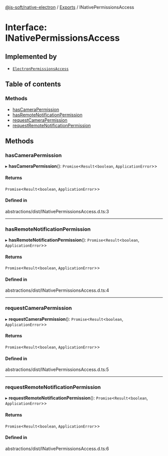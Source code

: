 [@js-soft/native-electron](../README.md) / [Exports](../modules.md) / INativePermissionsAccess

# Interface: INativePermissionsAccess

## Implemented by

- [`ElectronPermissionsAccess`](../classes/ElectronPermissionsAccess.md)

## Table of contents

### Methods

- [hasCameraPermission](INativePermissionsAccess.md#hascamerapermission)
- [hasRemoteNotificationPermission](INativePermissionsAccess.md#hasremotenotificationpermission)
- [requestCameraPermission](INativePermissionsAccess.md#requestcamerapermission)
- [requestRemoteNotificationPermission](INativePermissionsAccess.md#requestremotenotificationpermission)

## Methods

### hasCameraPermission

▸ **hasCameraPermission**(): `Promise`<`Result`<`boolean`, `ApplicationError`\>\>

#### Returns

`Promise`<`Result`<`boolean`, `ApplicationError`\>\>

#### Defined in

abstractions/dist/INativePermissionsAccess.d.ts:3

___

### hasRemoteNotificationPermission

▸ **hasRemoteNotificationPermission**(): `Promise`<`Result`<`boolean`, `ApplicationError`\>\>

#### Returns

`Promise`<`Result`<`boolean`, `ApplicationError`\>\>

#### Defined in

abstractions/dist/INativePermissionsAccess.d.ts:4

___

### requestCameraPermission

▸ **requestCameraPermission**(): `Promise`<`Result`<`boolean`, `ApplicationError`\>\>

#### Returns

`Promise`<`Result`<`boolean`, `ApplicationError`\>\>

#### Defined in

abstractions/dist/INativePermissionsAccess.d.ts:5

___

### requestRemoteNotificationPermission

▸ **requestRemoteNotificationPermission**(): `Promise`<`Result`<`boolean`, `ApplicationError`\>\>

#### Returns

`Promise`<`Result`<`boolean`, `ApplicationError`\>\>

#### Defined in

abstractions/dist/INativePermissionsAccess.d.ts:6
